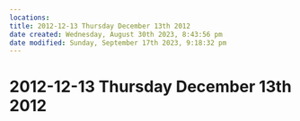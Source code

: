 ```yaml
---
locations: 
title: 2012-12-13 Thursday December 13th 2012
date created: Wednesday, August 30th 2023, 8:43:56 pm
date modified: Sunday, September 17th 2023, 9:18:32 pm
---
```


# 2012-12-13 Thursday December 13th 2012
